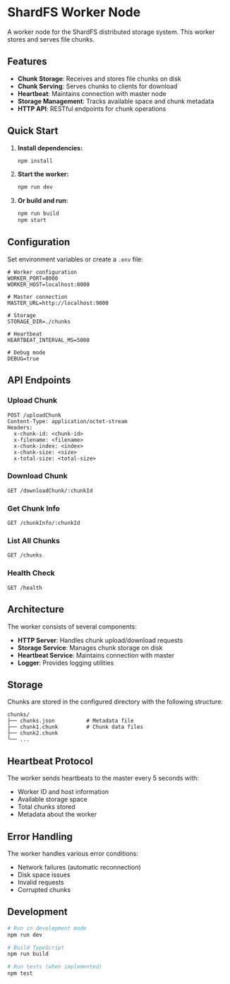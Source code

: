 # ShardFS Worker Node

A worker node for the ShardFS distributed storage system. This worker stores and serves file chunks.

## Features

- **Chunk Storage**: Receives and stores file chunks on disk
- **Chunk Serving**: Serves chunks to clients for download
- **Heartbeat**: Maintains connection with master node
- **Storage Management**: Tracks available space and chunk metadata
- **HTTP API**: RESTful endpoints for chunk operations

## Quick Start

1. **Install dependencies:**
   ```bash
   npm install
   ```

2. **Start the worker:**
   ```bash
   npm run dev
   ```

3. **Or build and run:**
   ```bash
   npm run build
   npm start
   ```

## Configuration

Set environment variables or create a `.env` file:

```env
# Worker configuration
WORKER_PORT=8000
WORKER_HOST=localhost:8000

# Master connection
MASTER_URL=http://localhost:9000

# Storage
STORAGE_DIR=./chunks

# Heartbeat
HEARTBEAT_INTERVAL_MS=5000

# Debug mode
DEBUG=true
```

## API Endpoints

### Upload Chunk
```
POST /uploadChunk
Content-Type: application/octet-stream
Headers:
  x-chunk-id: <chunk-id>
  x-filename: <filename>
  x-chunk-index: <index>
  x-chunk-size: <size>
  x-total-size: <total-size>
```

### Download Chunk
```
GET /downloadChunk/:chunkId
```

### Get Chunk Info
```
GET /chunkInfo/:chunkId
```

### List All Chunks
```
GET /chunks
```

### Health Check
```
GET /health
```

## Architecture

The worker consists of several components:

- **HTTP Server**: Handles chunk upload/download requests
- **Storage Service**: Manages chunk storage on disk
- **Heartbeat Service**: Maintains connection with master
- **Logger**: Provides logging utilities

## Storage

Chunks are stored in the configured directory with the following structure:
```
chunks/
├── chunks.json          # Metadata file
├── chunk1.chunk         # Chunk data files
├── chunk2.chunk
└── ...
```

## Heartbeat Protocol

The worker sends heartbeats to the master every 5 seconds with:
- Worker ID and host information
- Available storage space
- Total chunks stored
- Metadata about the worker

## Error Handling

The worker handles various error conditions:
- Network failures (automatic reconnection)
- Disk space issues
- Invalid requests
- Corrupted chunks

## Development

```bash
# Run in development mode
npm run dev

# Build TypeScript
npm run build

# Run tests (when implemented)
npm test
```
